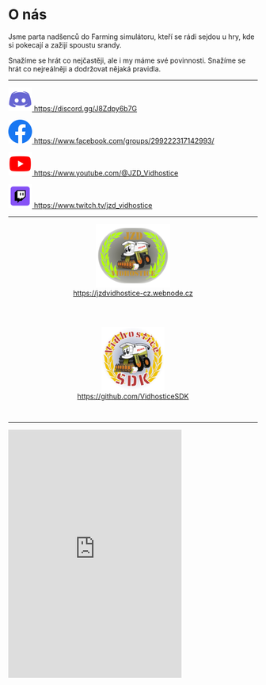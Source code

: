 # O nás

Jsme parta nadšenců do Farming simulátoru, kteří se rádi sejdou u hry, kde si pokecají a zažijí spoustu srandy.

Snažíme se hrát co nejčastěji, ale i my máme své povinnosti. Snažíme se hrát co nejreálněji a dodržovat nějaká pravidla.

---

<a href="https://discord.gg/J8Zdpy6b7G"><img class="middle" src="img/discord-icon.png" alt="Discord"> https://discord.gg/J8Zdpy6b7G</a>

<a href="https://www.facebook.com/groups/299222317142993/"><img class="middle" src="img/facebook-icon.png" alt="Facebook"> https://www.facebook.com/groups/299222317142993/</a>

<a href="https://www.youtube.com/@JZD_Vidhostice"><img class="middle" src="img/youtube-icon.png" alt="YouTube"> https://www.youtube.com/@JZD_Vidhostice</a>

<a href="https://www.twitch.tv/jzd_vidhostice"><img class="middle" src="img/twitch-icon.png" alt="Twitch"> https://www.twitch.tv/jzd_vidhostice</a>

---

<div style="text-align: center; padding: 0 0 30px 0;">
	<a href="https://jzdvidhostice-cz.webnode.cz">
		<img style="padding: 0 0 0 0;" src="img/JZD_Vidhostice-icon.png" alt="JZD_Vidhostice">
		<br>
		https://jzdvidhostice-cz.webnode.cz
	</a>
</div>

<div style="text-align: center; padding: 0 0 30px 0;">
	<a href="https://github.com/VidhosticeSDK">
		<img style="padding: 30px 0 0 0;" src="img/VidhosticeSDK-icon.png" alt="VidhosticeSDK">
		<br>
		https://github.com/VidhosticeSDK
	</a>
</div>

---

<iframe src="https://discord.com/widget?id=893510941780639764&theme=dark" width="350" height="500" allowtransparency="true" frameborder="0" sandbox="allow-popups allow-popups-to-escape-sandbox allow-same-origin allow-scripts"></iframe>
